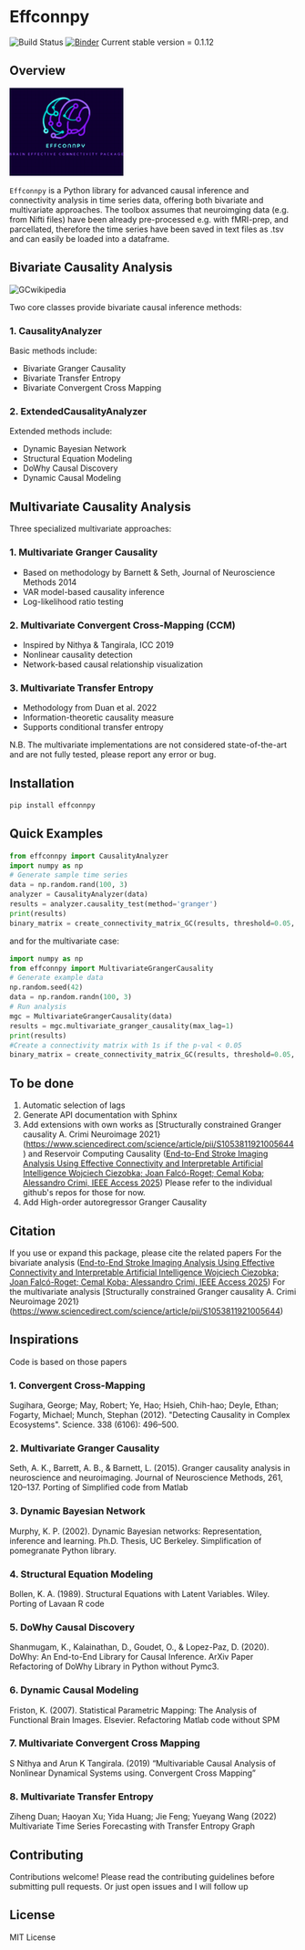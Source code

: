 # Effconnpy

![Build Status](https://img.shields.io/badge/build-passing-brightgreen)
[![Binder](https://mybinder.org/badge_logo.svg)](https://mybinder.org/v2/gh/yourusername/effconnpy/main)
Current stable version = 0.1.12

## Overview

<img src="logo.png" alt="logo" width="200"/>

`Effconnpy` is a Python library for advanced causal inference and connectivity analysis in time series data, offering both bivariate and multivariate approaches.
The toolbox assumes that neuroimging data (e.g. from Nifti files) have been already pre-processed e.g. with fMRI-prep, and parcellated, therefore the time series have been saved in text files as .tsv
and can easily be loaded into a dataframe.

## Bivariate Causality Analysis
<img src="https://upload.wikimedia.org/wikipedia/commons/7/7d/GrangerCausalityIllustration.svg" alt="GCwikipedia" width="400"/>

Two core classes provide bivariate causal inference methods:

### 1. CausalityAnalyzer
Basic methods include:
- Bivariate Granger Causality
- Bivariate Transfer Entropy
- Bivariate Convergent Cross Mapping 

### 2. ExtendedCausalityAnalyzer
Extended methods include:
- Dynamic Bayesian Network
- Structural Equation Modeling
- DoWhy Causal Discovery
- Dynamic Causal Modeling

## Multivariate Causality Analysis

Three specialized multivariate approaches:

### 1. Multivariate Granger Causality
- Based on methodology by Barnett & Seth, Journal of Neuroscience Methods 2014
- VAR model-based causality inference
- Log-likelihood ratio testing

### 2. Multivariate Convergent Cross-Mapping (CCM)
- Inspired by Nithya & Tangirala, ICC 2019
- Nonlinear causality detection
- Network-based causal relationship visualization

### 3. Multivariate Transfer Entropy
- Methodology from Duan et al. 2022
- Information-theoretic causality measure
- Supports conditional transfer entropy

N.B. The multivariate implementations are not considered state-of-the-art and are not fully tested, please report any error or bug.

## Installation

```bash
pip install effconnpy
```

## Quick Examples

```python
from effconnpy import CausalityAnalyzer
import numpy as np
# Generate sample time series
data = np.random.rand(100, 3)
analyzer = CausalityAnalyzer(data)
results = analyzer.causality_test(method='granger')
print(results)
binary_matrix = create_connectivity_matrix_GC(results, threshold=0.05, metric='p_value')
```
and for the multivariate case:

```python
import numpy as np
from effconnpy import MultivariateGrangerCausality
# Generate example data
np.random.seed(42)
data = np.random.randn(100, 3)
# Run analysis
mgc = MultivariateGrangerCausality(data)
results = mgc.multivariate_granger_causality(max_lag=1)
print(results)
#Create a connectivity matrix with 1s if the p-val < 0.05
binary_matrix = create_connectivity_matrix_GC(results, threshold=0.05, metric='p_value')
```

## To be done
1. Automatic selection of lags
2. Generate API documentation with Sphinx
3. Add extensions with own works as [Structurally constrained Granger causality A. Crimi Neuroimage 2021}(https://www.sciencedirect.com/science/article/pii/S1053811921005644)
and Reservoir Computing Causality ([End-to-End Stroke Imaging Analysis Using Effective Connectivity and Interpretable Artificial Intelligence
Wojciech Ciezobka; Joan Falcó-Roget; Cemal Koba; Alessandro Crimi, IEEE Access 2025](https://ieeexplore.ieee.org/document/10839398)) Please refer to the individual github's repos for those for now.
4. Add High-order autoregressor Granger Causality

## Citation
If you use or expand this package, please cite the related papers
For the bivariate analysis ([End-to-End Stroke Imaging Analysis Using Effective Connectivity and Interpretable Artificial Intelligence
Wojciech Ciezobka; Joan Falcó-Roget; Cemal Koba; Alessandro Crimi, IEEE Access 2025](https://ieeexplore.ieee.org/document/10839398))
For the multivariate analysis  [Structurally constrained Granger causality A. Crimi Neuroimage 2021}(https://www.sciencedirect.com/science/article/pii/S1053811921005644)

## Inspirations
Code is based on those papers

### 1. Convergent Cross-Mapping <br>
Sugihara, George; May, Robert; Ye, Hao; Hsieh, Chih-hao; Deyle, Ethan; Fogarty, Michael; Munch, Stephan (2012). "Detecting Causality in Complex Ecosystems". Science. 338 (6106): 496–500. 

### 2. Multivariate Granger Causality
Seth, A. K., Barrett, A. B., & Barnett, L. (2015). Granger causality analysis in neuroscience and neuroimaging. Journal of Neuroscience Methods, 261, 120–137.
Porting of Simplified code from Matlab

### 3. Dynamic Bayesian Network
Murphy, K. P. (2002). Dynamic Bayesian networks: Representation, inference and learning. Ph.D. Thesis, UC Berkeley.
Simplification of pomegranate Python library.

### 4. Structural Equation Modeling
Bollen, K. A. (1989). Structural Equations with Latent Variables. Wiley.
Porting of Lavaan R code

### 5. DoWhy Causal Discovery
Shanmugam, K., Kalainathan, D., Goudet, O., & Lopez-Paz, D. (2020). DoWhy: An End-to-End Library for Causal Inference. ArXiv Paper
Refactoring of DoWhy Library in Python without Pymc3.
 
### 6. Dynamic Causal Modeling
Friston, K. (2007). Statistical Parametric Mapping: The Analysis of Functional Brain Images. Elsevier.
Refactoring Matlab code without SPM 

### 7. Multivariate Convergent Cross Mapping
S Nithya and Arun K Tangirala. (2019) “Multivariable Causal Analysis of Nonlinear Dynamical Systems using. Convergent Cross Mapping”

### 8. Multivariate Transfer Entropy
Ziheng Duan; Haoyan Xu; Yida Huang; Jie Feng; Yueyang Wang (2022) Multivariate Time Series Forecasting with Transfer Entropy Graph


## Contributing

Contributions welcome! Please read the contributing guidelines before submitting pull requests.
Or just open issues and I will follow up

## License

MIT License

